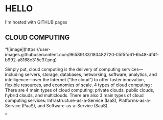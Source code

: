 <!DOCTYPE html>
<html>
  <body>
    <h1> HELLO </h1>
    <p> I'm hosted with GITHUB pages</p>
  <h2> CLOUD COMPUTING </h2>
 <q>![image](https://user-images.githubusercontent.com/96589133/180482720-05f5fd61-6b48-4f4f-b992-a8168c315e37.png)

   Simply put, cloud computing is the delivery of computing services—including servers, storage, databases, networking, software, analytics, and intelligence—over the Internet (“the cloud”) to offer faster innovation, flexible resources, and economies of scale.
  4 types of cloud computing :
  There are 4 main types of cloud computing: private clouds, public clouds, hybrid clouds, and multiclouds. There are also 3 main types of cloud computing services: Infrastructure-as-a-Service (IaaS), Platforms-as-a-Service (PaaS), and Software-as-a-Service (SaaS). </q>
  </body>
  </html>
